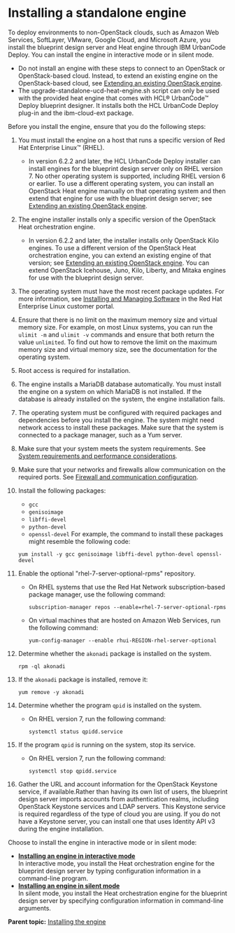 # Installing a standalone engine

To deploy environments to non-OpenStack clouds, such as Amazon Web Services, SoftLayer, VMware, Google Cloud, and Microsoft Azure, you install the blueprint design server and Heat engine through IBM UrbanCode Deploy. You can install the engine in interactive mode or in silent mode.

-   Do not install an engine with these steps to connect to an OpenStack or OpenStack-based cloud. Instead, to extend an existing engine on the OpenStack-based cloud, see [Extending an existing OpenStack engine](extending_an_engine_for_openstack.md).
-   The upgrade-standalone-ucd-heat-engine.sh script can only be used with the provided heat engine that comes with HCL® UrbanCode™ Deploy blueprint designer. It installs both the HCL UrbanCode Deploy plug-in and the ibm-cloud-ext package.

Before you install the engine, ensure that you do the following steps:

1.  You must install the engine on a host that runs a specific version of Red Hat Enterprise Linux™ \(RHEL\).

    -   In version 6.2.2 and later, the HCL UrbanCode Deploy installer can install engines for the blueprint design server only on RHEL version 7. No other operating system is supported, including RHEL version 6 or earlier.
    To use a different operating system, you can install an OpenStack Heat engine manually on that operating system and then extend that engine for use with the blueprint design server; see [Extending an existing OpenStack engine](extending_an_engine_for_openstack.md).

2.  The engine installer installs only a specific version of the OpenStack Heat orchestration engine.

    -   In version 6.2.2 and later, the installer installs only OpenStack Kilo engines.
    To use a different version of the OpenStack Heat orchestration engine, you can extend an existing engine of that version; see [Extending an existing OpenStack engine](extending_an_engine_for_openstack.md). You can extend OpenStack Icehouse, Juno, Kilo, Liberty, and Mitaka engines for use with the blueprint design server.

3.  The operating system must have the most recent package updates. For more information, see [Installing and Managing Software](https://access.redhat.com/documentation/en-US/Red_Hat_Enterprise_Linux/7/html/System_Administrators_Guide/part-Installing_and_Managing_Software.html) in the Red Hat Enterprise Linux customer portal.
4.  Ensure that there is no limit on the maximum memory size and virtual memory size. For example, on most Linux systems, you can run the `ulimit -m` and `ulimit -v` commands and ensure that both return the value `unlimited`. To find out how to remove the limit on the maximum memory size and virtual memory size, see the documentation for the operating system.
5.  Root access is required for installation.
6.  The engine installs a MariaDB database automatically. You must install the engine on a system on which MariaDB is not installed. If the database is already installed on the system, the engine installation fails.
7.  The operating system must be configured with required packages and dependencies before you install the engine. The system might need network access to install these packages. Make sure that the system is connected to a package manager, such as a Yum server.
8.  Make sure that your system meets the system requirements. See [System requirements and performance considerations](sysRequire.md).
9.  Make sure that your networks and firewalls allow communication on the required ports. See [Firewall and communication configuration](agent_firewalls.md).
10. Install the following packages:

    -   `gcc`
    -   `genisoimage`
    -   `libffi-devel`
    -   `python-devel`
    -   `openssl-devel`
    For example, the command to install these packages might resemble the following code:

    ```
    yum install -y gcc genisoimage libffi-devel python-devel openssl-devel
    ```

11. Enable the optional "rhel-7-server-optional-rpms" repository.
    -   On RHEL systems that use the Red Hat Network subscription-based package manager, use the following command:

        ```
        subscription-manager repos --enable=rhel-7-server-optional-rpms
        ```

    -   On virtual machines that are hosted on Amazon Web Services, run the following command:

        ```
        yum-config-manager --enable rhui-REGION-rhel-server-optional
        ```

12. Determine whether the `akonadi` package is installed on the system.

    ```
    rpm -ql akonadi
    ```

13. If the `akonadi` package is installed, remove it:

    ```
    yum remove -y akonadi
    ```

14. Determine whether the program `qpid` is installed on the system.
    -   On RHEL version 7, run the following command:

        ```
        systemctl status qpidd.service
        ```

15. If the program `qpid` is running on the system, stop its service.
    -   On RHEL version 7, run the following command:

        ```
        systemctl stop qpidd.service
        ```

16. Gather the URL and account information for the OpenStack Keystone service, if available.Rather than having its own list of users, the blueprint design server imports accounts from authentication realms, including OpenStack Keystone services and LDAP servers. This Keystone service is required regardless of the type of cloud you are using. If you do not have a Keystone server, you can install one that uses Identity API v3 during the engine installation.

Choose to install the engine in interactive mode or in silent mode:

-   **[Installing an engine in interactive mode](../../com.ibm.edt.doc/topics/install_engine_interactive.md)**  
In interactive mode, you install the Heat orchestration engine for the blueprint design server by typing configuration information in a command-line program.
-   **[Installing an engine in silent mode](../../com.ibm.edt.doc/topics/install_engine_silent.md)**  
In silent mode, you install the Heat orchestration engine for the blueprint design server by specifying configuration information in command-line arguments.

**Parent topic:** [Installing the engine](../../com.ibm.edt.doc/topics/install_engine.md)

